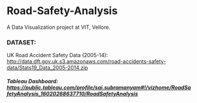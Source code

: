 # Road-Safety-Analysis

A Data Visualization project at VIT, Vellore.


### DATASET:

UK Road Accident Safety Data (2005-14): http://data.dft.gov.uk.s3.amazonaws.com/road-accidents-safety-data/Stats19_Data_2005-2014.zip

##### Tableau Dashboard: https://public.tableau.com/profile/sai.subramanyam#!/vizhome/RoadSafetyAnalysis_16020268637710/RoadSafetyAnalysis
